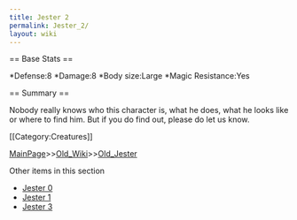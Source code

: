 ```yaml
---
title: Jester 2
permalink: Jester_2/
layout: wiki
---
```

== Base Stats ==

*Defense:8
*Damage:8
*Body size:Large
*Magic Resistance:Yes

== Summary ==

Nobody really knows who this character is, what he does, what he looks like or where to find him. But if you do find out, please do let us know.

[[Category:Creatures]]

[MainPage](/keeperrl_wiki/ "wikilink")>>[Old_Wiki](/keeperrl_wiki/Old_Wiki "wikilink")>>[Old_Jester](/keeperrl_wiki/Old_Jester "wikilink")

Other items in this section
-    [Jester 0](/keeperrl_wiki/Jester_0 "wikilink")
-    [Jester 1](/keeperrl_wiki/Jester_1 "wikilink")
-    [Jester 3](/keeperrl_wiki/Jester_3 "wikilink")
